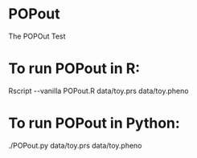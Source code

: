 # POPout
The POPOut Test 

# To run POPout in R: 
Rscript --vanilla POPout.R data/toy.prs data/toy.pheno

# To run POPout in Python: 
./POPout.py data/toy.prs data/toy.pheno

